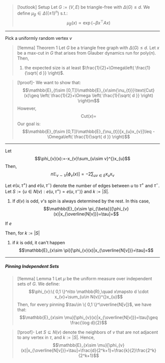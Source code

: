 > [!outlook] Setup
> Let $G:=(V,E)$ be triangle-free with $\Delta(G)\leq d$. We define $\mu_{\beta}\in \Delta(\{ \pm 1 \}^n)$ s.t.: $$\mu_{\beta}(x)\propto \exp \left( -\beta x^\top A x \right) $$

---
Pick a uniformly random vertex $v$
> [!lemma] Theorem 1
> Let $G$ be a triangle free graph with $\Delta(G)\leq d$. Let $x$ be a max-cut in $G$ that arises from Glauber dynamics run for $\text{poly}(n)$. Then, 
> 1. the expected size is at least $\frac{1}{2}+\Omega\left( \frac{1}{\sqrt{ d }} \right)$.

> [!proof]-
> We want to show that: $$\mathbb{E}_{t\sim [0,T]}\mathbb{E}_{x\sim{\nu_{t}}}\text{Cut}(x)\geq \left( \frac{1}{2}+\Omega \left( \frac{1}{\sqrt{ d }} \right)  \right)m$$However, $$\text{Cut}(x)=$$
> Our goal is: $$\mathbb{E}_{t\sim [0,T]}\mathbb{E}_{\nu_{t}}[x_{u}x_{v}]\leq -\Omega\left( \frac{1}{\sqrt{ d }} \right)$$
---
Let $$\phi_{v}(x):=-x_{v}\sum_{u\sim v}^{}x_{u}$$Then, $$n \mathbb{E}_{v\sim V}[\phi_{v}(x)]=-2\sum_{uv\in E} x_{u}x_{v}$$

Let $e(u,\tau^+)$ and $e(u,\tau^-)$ denote the number of edges between $u$ to $\tau^+$ and $\tau^-$. Let $S:= \{ u\in N(v): e(u,\tau^+)=e(u,\tau^-) \}$ and $k:= \left| S \right|$.
1. If $d(v)$ is odd, $v$'s spin is always determined by the rest. In this case, $$\mathbb{E}_{x\sim \pi_{\beta}}[\phi_{v}(x)|x_{\overline{N[v]}}=\tau]=$$
 
If $e$

Then, for $k:= \left| S \right|$
1. if $k$ is odd, it can't happen $$\mathbb{E}_{x\sim \pi}[\phi_{v}(x)|x_{\overline{N[v]}}=\tau]=$$

---
##### Pinning Independent Sets
> [!lemma] Lemma 1
> Let $\mu$ be the uniform measure over independent sets of $G$. We define: $$\phi_{v}:\{ 0,1 \}^n\to \mathbb{R},\quad x\mapsto d \cdot x_{v}+\sum_{u\in N(v)}^{}x_{u}$$Then, for every pinning $\tau\in \{ 0,1 \}^\overline{N[v]}$, we have that: $$\mathbb{E}_{x\sim \mu}[\phi_{v}(x)|x_{\overline{N[v]}}=\tau]\geq \frac{\log d}{2}$$

> [!proof]-
> Let $S\subseteq N(v)$ denote the neighbors of $v$ that are not adjacent to any vertex in $\tau$, and $k:= \left| S \right|$.  Hence, $$\mathbb{E}_{x\sim \mu}[\phi_{v}(x)|x_{\overline{N[v]}}=\tau]=\frac{d}{2^k+1}+\frac{k}{2}\frac{2^k}{2^k+1}$$

